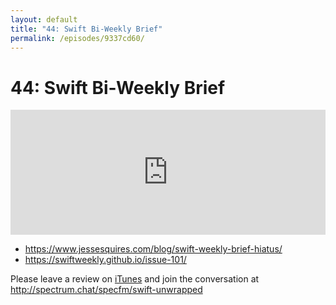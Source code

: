 ```yaml
---
layout: default
title: "44: Swift Bi-Weekly Brief"
permalink: /episodes/9337cd60/
---
```


# 44: Swift Bi-Weekly Brief

<iframe frameBorder="0" height="200px" scrolling="no" seamless src="https://player.simplecast.com/88f0889d-a510-44c4-ab0f-559355cf98c2" width="100%"></iframe>

- https://www.jessesquires.com/blog/swift-weekly-brief-hiatus/
- https://swiftweekly.github.io/issue-101/

Please leave a review on [iTunes](https://itunes.apple.com/us/podcast/swift-unwrapped/id1209817203?mt=2) and join the conversation at http://spectrum.chat/specfm/swift-unwrapped
